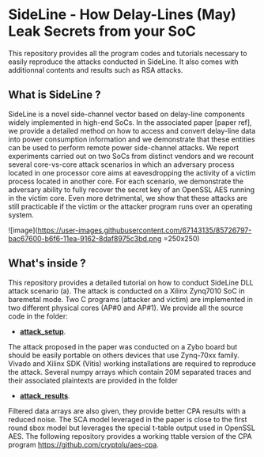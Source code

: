 # SideLine - How Delay-Lines (May) Leak Secrets from your SoC

This repository provides all the program codes and tutorials necessary to easily reproduce the attacks conducted in SideLine. It also comes with additionnal contents and results such as RSA attacks.

## What is SideLine ? 

SideLine is a novel side-channel vector based on delay-line components widely implemented in high-end SoCs. In the associated paper [paper ref], we provide a detailed method on how to access and convert delay-line data into power consumption information and we demonstrate that these entities can be used to perform remote power side-channel attacks. We report experiments carried out on two SoCs from distinct vendors and we recount several core-vs-core attack scenarios in which an adversary process located in one processor core aims at eavesdropping the activity of a victim process located in another core. For each scenario, we demonstrate the adversary ability to fully recover the secret key of an OpenSSL AES running in the victim core. Even more detrimental, we show that these attacks are still practicable if the victim or the attacker program runs over an operating system.

![image](https://user-images.githubusercontent.com/67143135/85726797-bac67600-b6f6-11ea-9162-8daf8975c3bd.png =250x250)

## What's inside ?

This repository provides a detailed tutorial on how to conduct SideLine DLL attack scenario (a). The attack is conducted on a Xilinx Zynq7010 SoC in baremetal mode. Two C programs (attacker and victim) are implemented in two different physical cores (AP#0 and AP#1). 
We provide all the source code in the folder:
- [**attack_setup**](https://github.com/Remote-HWA/SideLine/tree/master/attack_setup).


The attack proposed in the paper was conducted on a Zybo board but should be easily portable on others devices that use Zynq-70xx family. Vivado and Xilinx SDK (Vitis) working installations are required to reproduce the attack.
Several numpy arrays which contain 20M separated traces and their associated plaintexts are provided in the folder 

- [**attack_results**](https://github.com/Remote-HWA/SideLine/tree/master/attack_results). 

Filtered data arrays are also given, they provide better CPA results with a reduced noise. 
The SCA model leveraged in the paper is close to the first round sbox model but leverages the special t-table output used in OpenSSL AES. The following repository provides a working ttable version of the CPA program https://github.com/cryptolu/aes-cpa.









